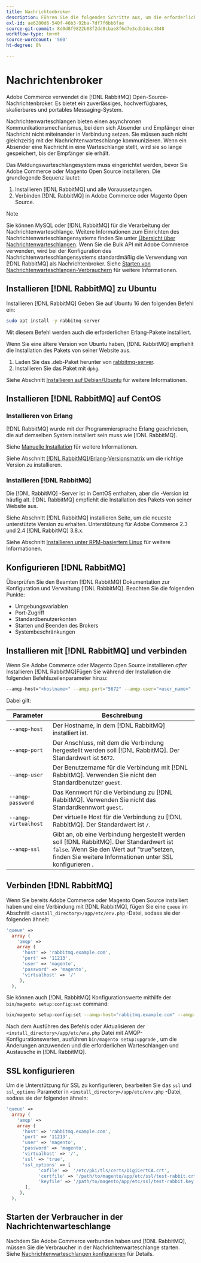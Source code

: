 ```yaml
---
title: Nachrichtenbroker
description: Führen Sie die folgenden Schritte aus, um die erforderliche Message Broker-Software (wie [!DNL RabbitMQ]) für Vor-Ort-Anlagen von Adobe Commerce.
exl-id: ae6200d6-540f-46b3-92ba-7df7f6bb6fae
source-git-commit: 8d0d8f9822b88f2dd8cbae8f6d7e3cdb14cc4848
workflow-type: tm+mt
source-wordcount: '560'
ht-degree: 0%

---
```


# Nachrichtenbroker

Adobe Commerce verwendet die [!DNL RabbitMQ] Open-Source-Nachrichtenbroker. Es bietet ein zuverlässiges, hochverfügbares, skalierbares und portables Messaging-System.

Nachrichtenwarteschlangen bieten einen asynchronen Kommunikationsmechanismus, bei dem sich Absender und Empfänger einer Nachricht nicht miteinander in Verbindung setzen. Sie müssen auch nicht gleichzeitig mit der Nachrichtenwarteschlange kommunizieren. Wenn ein Absender eine Nachricht in eine Warteschlange stellt, wird sie so lange gespeichert, bis der Empfänger sie erhält.

Das Meldungswarteschlangesystem muss eingerichtet werden, bevor Sie Adobe Commerce oder Magento Open Source installieren. Die grundlegende Sequenz lautet:

1. Installieren [!DNL RabbitMQ] und alle Voraussetzungen.
1. Verbinden [!DNL RabbitMQ] in Adobe Commerce oder Magento Open Source.

>[!NOTE]
>
>Sie können MySQL oder [!DNL RabbitMQ] für die Verarbeitung der Nachrichtenwarteschlange. Weitere Informationen zum Einrichten des Nachrichtenwarteschlangensystems finden Sie unter [Übersicht über Nachrichtenwarteschlangen](https://developer.adobe.com/commerce/php/development/components/message-queues/). Wenn Sie die Bulk API mit Adobe Commerce verwenden, wird bei der Konfiguration des Nachrichtenwarteschlangensystems standardmäßig die Verwendung von [!DNL RabbitMQ] als Nachrichtenbroker. Siehe [Starten von Nachrichtenwarteschlangen-Verbrauchern](../../configuration/cli/start-message-queues.md) für weitere Informationen.

## Installieren [!DNL RabbitMQ] zu Ubuntu

Installieren [!DNL RabbitMQ] Geben Sie auf Ubuntu 16 den folgenden Befehl ein:

```bash
sudo apt install -y rabbitmq-server
```

Mit diesem Befehl werden auch die erforderlichen Erlang-Pakete installiert.

Wenn Sie eine ältere Version von Ubuntu haben, [!DNL RabbitMQ] empfiehlt die Installation des Pakets von seiner Website aus.

1. Laden Sie das .deb-Paket herunter von [rabbitmq-server](https://www.rabbitmq.com/download.html).
1. Installieren Sie das Paket mit `dpkg`.

Siehe Abschnitt [Installieren auf Debian/Ubuntu](https://www.rabbitmq.com/install-debian.html) für weitere Informationen.

## Installieren [!DNL RabbitMQ] auf CentOS

### Installieren von Erlang

[!DNL RabbitMQ] wurde mit der Programmiersprache Erlang geschrieben, die auf demselben System installiert sein muss wie [!DNL RabbitMQ].

Siehe [Manuelle Installation](https://www.erlang-solutions.com/downloads/) für weitere Informationen.

Siehe Abschnitt [[!DNL RabbitMQ]/Erlang-Versionsmatrix](https://www.rabbitmq.com/which-erlang.html) um die richtige Version zu installieren.

### Installieren [!DNL RabbitMQ]

Die [!DNL RabbitMQ] -Server ist in CentOS enthalten, aber die -Version ist häufig alt. [!DNL RabbitMQ] empfiehlt die Installation des Pakets von seiner Website aus.

Siehe Abschnitt [!DNL RabbitMQ] installieren Seite, um die neueste unterstützte Version zu erhalten. Unterstützung für Adobe Commerce 2.3 und 2.4 [!DNL RabbitMQ] 3.8.x.

Siehe Abschnitt [Installieren unter RPM-basiertem Linux](https://www.rabbitmq.com/install-rpm.html) für weitere Informationen.

## Konfigurieren [!DNL RabbitMQ]

Überprüfen Sie den Beamten [!DNL RabbitMQ] Dokumentation zur Konfiguration und Verwaltung [!DNL RabbitMQ]. Beachten Sie die folgenden Punkte:

* Umgebungsvariablen
* Port-Zugriff
* Standardbenutzerkonten
* Starten und Beenden des Brokers
* Systembeschränkungen

## Installieren mit [!DNL RabbitMQ] und verbinden

Wenn Sie Adobe Commerce oder Magento Open Source installieren _after_ Installieren [!DNL RabbitMQ]Fügen Sie während der Installation die folgenden Befehlszeilenparameter hinzu:

```bash
--amqp-host="<hostname>" --amqp-port="5672" --amqp-user="<user_name>" --amqp-password="<password>" --amqp-virtualhost="/"
```

Dabei gilt:

| Parameter | Beschreibung |
|--- |--- |
| `--amqp-host` | Der Hostname, in dem [!DNL RabbitMQ] installiert ist. |
| `--amqp-port` | Der Anschluss, mit dem die Verbindung hergestellt werden soll [!DNL RabbitMQ]. Der Standardwert ist `5672`. |
| `--amqp-user` | Der Benutzername für die Verbindung mit [!DNL RabbitMQ]. Verwenden Sie nicht den Standardbenutzer `guest`. |
| `--amqp-password` | Das Kennwort für die Verbindung zu [!DNL RabbitMQ]. Verwenden Sie nicht das Standardkennwort `guest`. |
| `--amqp-virtualhost` | Der virtuelle Host für die Verbindung zu [!DNL RabbitMQ]. Der Standardwert ist `/`. |
| `--amqp-ssl` | Gibt an, ob eine Verbindung hergestellt werden soll [!DNL RabbitMQ]. Der Standardwert ist `false`. Wenn Sie den Wert auf &quot;true&quot;setzen, finden Sie weitere Informationen unter SSL konfigurieren . |

## Verbinden [!DNL RabbitMQ]

Wenn Sie bereits Adobe Commerce oder Magento Open Source installiert haben und eine Verbindung mit [!DNL RabbitMQ], fügen Sie eine `queue` im Abschnitt `<install_directory>/app/etc/env.php` -Datei, sodass sie der folgenden ähnelt:

```php
'queue' =>
  array (
    'amqp' =>
    array (
      'host' => 'rabbitmq.example.com',
      'port' => '11213',
      'user' => 'magento',
      'password' => 'magento',
      'virtualhost' => '/'
     ),
  ),
```

Sie können auch [!DNL RabbitMQ] Konfigurationswerte mithilfe der `bin/magento setup:config:set` command:

```bash
bin/magento setup:config:set --amqp-host="rabbitmq.example.com" --amqp-port="11213" --amqp-user="magento" --amqp-password="magento" --amqp-virtualhost="/"
```

Nach dem Ausführen des Befehls oder Aktualisieren der `<install_directory>/app/etc/env.php` Datei mit AMQP-Konfigurationswerten, ausführen `bin/magento setup:upgrade` , um die Änderungen anzuwenden und die erforderlichen Warteschlangen und Austausche in [!DNL RabbitMQ].

## SSL konfigurieren

Um die Unterstützung für SSL zu konfigurieren, bearbeiten Sie das `ssl` und `ssl_options` Parameter in `<install_directory>/app/etc/env.php` -Datei, sodass sie der folgenden ähneln:

```php
'queue' =>
  array (
    'amqp' =>
    array (
      'host' => 'rabbitmq.example.com',
      'port' => '11213',
      'user' => 'magento',
      'password' => 'magento',
      'virtualhost' => '/',
      'ssl' => 'true',
      'ssl_options' => [
            'cafile' =>  '/etc/pki/tls/certs/DigiCertCA.crt',
            'certfile' => '/path/to/magento/app/etc/ssl/test-rabbit.crt',
            'keyfile' => '/path/to/magento/app/etc/ssl/test-rabbit.key'
       ],
     ),
  ),
```

## Starten der Verbraucher in der Nachrichtenwarteschlange

Nachdem Sie Adobe Commerce verbunden haben und [!DNL RabbitMQ], müssen Sie die Verbraucher in der Nachrichtenwarteschlange starten. Siehe [Nachrichtenwarteschlangen konfigurieren](../../configuration/cli/start-message-queues.md) für Details.
